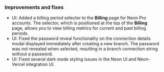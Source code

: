 ### Improvements and fixes

- UI: Added a billing period selector to the **Billing** page for Neon Pro accounts. The selector, which is positioned at the top of the **Billing** page, allows you to view billing metrics for current and past billing periods.
- UI: Fixed the password reveal functionality on the connection details modal displayed immediately after creating a new branch. The password was not revealed when selected, resulting in a branch connection string without a password.
- UI: Fixed several dark mode styling issues in the Neon UI and Neon-Vercel integration UI.
